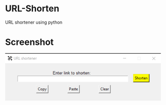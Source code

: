 # URL-Shorten
 URL shortener using python

# Screenshot
![alt text](https://github.com/KarthikUdyawar/URL-Shorten/blob/main/Screenshot.png)